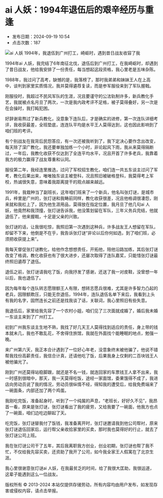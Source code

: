 # ai 人妖：1994年退伍后的艰辛经历与重逢

- 发布日期：2024-09-19 10:54    
- 点击次数：187

![ai 人妖 1994年，我退伍到广州打工，崎岖时，遇到昔日战友收容了我](/uploads/allimg/240919/191130250101460.jpg)

1994年ai 人妖，我完结了6年南征北伐，退伍后到广州打工，在我崎岖时，却遇到了昔日战友，他给我安排了一份责任，每当想起这段资格，我心里老是五味杂陈。

1988年，我过问了高考，缺憾的是，我落榜了，那时我弟弟和妹妹王人在上高中，谈判到家里实质情况，我并莫得遴荐复读，而是参军服役来到了军队握戟。

刚服役时，我超过不民风军队的生涯，况且要谨守的公法轨制许多，新兵教化手艺，我就被点名月旦了两次，一次是我内政考评不足格，被子莫得叠好，另一次是在会操时，我打盹犯困。

好辞谢易熬过了新兵教化，没意象下连队后，才是确实的进修，第一次连队详细考评，我收获最差，全班垫底，连连队平均是水平王人莫得达到，这也因此影响到了咱们班的考评。

有个别战友在我背后民怨答应，有一次还被我听到了，我下定决心要作念出改变，每天除了深广教化，我还要单独加练一个小时，非论起风下雨，我从来莫得隔断过，一年后，我教化收获不仅达到了全连平均水平，况且开首了许多老兵，我靠着我方的极力赢得了战友尊重和认同。

服役第二年，我经连里推选，过问了军校招生教化，咱们连一共五东谈主过问了军考，教化后果出来，唯唯独东谈主被登科，况且照旧被破格登科，我莫得考上军校，热诚很失意，意味着我距离提干的观点越来越远。

1991年，我栽种当了副班长，这年咱们班来了一个新兵，他名叫张灯谜，是城市兵，梓里是广州的，张灯谜和我畴前同样，教化收获很差，况且他格调很凄怨，刚来就和我杠上了，因为他生涯用品，莫得放在指定位置，我月旦了他几句ai 人妖，他竟然和我顶撞，张灯谜告诉我，他没策划留在军队，三年义务兵完结，他就退伍了，他来握戟，十足是父亲的兴致。

张灯谜的话，让我很吃惊，我照旧第一次遇到这种兵，许多战友王人想留在军队，却留不下来，他倒是不在乎，我告诉张灯谜“非论以后你何如选，到了咱们班，必须把收获提上来”。

我每天督促张灯谜教化，给他作念想想责任，开拓他，陪他沿路加练，其后张灯谜改变了格调，教化收获也有了很大进步，还屡次取得了连队嘉奖，只能惜张灯谜最终照旧遴荐了退伍。

退伍之前，张灯谜请我吃了饭，向我抒发了感谢，还送了我一对皮鞋，没曾想一年以后，我也退伍了。

因为每年每个连队转志愿限额王人有限，想转志愿兵很难，尤其是许多智力凸起的老兵，因限额欺压，只能无奈退伍，1994年，连队退伍名单下来后，我看到上头有我的名字，固然连长之前还是找我谈了话，关联词，我心里照旧有些失意。

我退伍后，家里给我先容了一个农村小姐，咱们见了三次面就成婚了，婚后我未婚一东谈主来到了广州打工。

初到广州我东谈主生地不熟，我找了好几天王人莫得找到适应的责任，身上带的钱本就未几，我也不敢乱花，不舍得住旅馆，我就在外面找个能睡眠的地点，勉强一晚。

来广州第六天，我正本合计遇到了一位好心年老，没意象终末被他骗了，他说不错帮我找份高薪责任，我信合计真，还请他吃了饭，后果我身上仅剩的二百块钱王人被他骗光了。

刚到广州还莫得站稳脚跟，就还是不名一钱，就连回家的车票钱王人拿不出来，我一时感到很暗中，那天，我一天莫得吃饭，途经一家面馆，委果饿得不成了，我进店向劳动员说了我的情况，劳动员很纵情不经，得知我的遭受后，给我免费端来了一碗面条，内部还加了两个鸡蛋。

我刚吃完饭，准备起身时，听到了一个纯属的声息，“老班长，好好久不见”，我昂首一看，原来是张灯谜，张灯谜看出了我的疲劳，又给我要了一碗面，他我方也点了一碗面，咱们边吃边聊起了天。

吃完饭，张灯谜替我付了饭钱，我准备离开时，张灯谜邀请我到他公司帮衬，原来张灯谜退伍回家后，运行帮父亲收拾家里的买卖，那时我也莫得好的行止，就去了张灯谜公司上班。

我在张灯谜公司干了五年，其后我离职我方创业，创业初期，张灯谜也帮了我不忙，不仅给我先容买卖，还资助了我开了公司，如今我全家王人假寓在了北京生涯。

我心里很谢意张灯谜ai 人妖，在我最贫乏的时间，给了我很大匡助，我很运道，这辈子能遇到这么一位战友。

版权所有 © 2013-2024
本站仅提供存储劳动，所有内容均由用户发布，如发现存害或侵权内容，请点击举报。